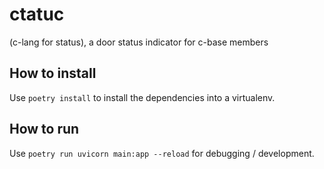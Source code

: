 # ctatuc

(c-lang for status), a door status indicator for c-base members

## How to install

Use `poetry install` to install the dependencies into a virtualenv.

## How to run

Use `poetry run uvicorn main:app --reload` for debugging / development.


